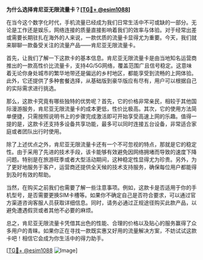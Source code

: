 **为什么选择肯尼亚无限流量卡？[[TG💪+ @esim1088](https://t.me/s/esim1088)]**

在当今这个数字化时代，手机流量已经成为我们日常生活中不可或缺的一部分。无论是工作还是娱乐，网络连接的质量直接影响着我们的效率与体验。对于经常出差或需要长期驻扎在海外的人来说，一款优质的流量卡显得尤为重要。今天，我们就来聊聊一款备受关注的流量产品——肯尼亚无限流量卡。

首先，让我们了解一下这款卡的基本信息。肯尼亚无限流量卡是由当地知名运营商推出的一款高性价比流量卡，支持4G/5G网络，覆盖范围广且信号稳定。这意味着无论你身处城市的繁华地带还是偏远的乡村地区，都能享受到流畅的上网体验。此外，它还提供了多种套餐选择，从基础版到豪华版应有尽有，用户可以根据自己的实际需求进行挑选。

那么，这款卡究竟有哪些独特的优势呢？首先，它的价格非常亲民，相较于其他国际漫游服务，肯尼亚无限流量卡的成本更低，性价比极高。其次，它的使用方法简单便捷，只需按照说明书上的步骤完成激活即可开始享受高速上网的乐趣。值得一提的是，这款卡还支持多设备共享功能，最多可以同时连接五台设备，非常适合家庭或者团队出行时使用。

除了上述优点之外，肯尼亚无限流量卡还有一个不可忽视的特点，那就是它的稳定性。由于采用了先进的技术手段，该卡能够有效避免因网络拥堵而导致的速度下降问题。特别是在旅游旺季或者大型活动期间，这种稳定性显得尤为珍贵。另外，为了更好地服务于客户，运营商还提供全天候的技术支持服务，确保每位用户都能得到及时有效的帮助。

当然，在购买之前我们也需要了解一些注意事项。例如，这款卡是否适用于你的手机型号，是否需要更换SIM卡槽等。如果你不确定自己是否符合要求，可以通过官方渠道咨询客服人员获取详细信息。同时，请务必通过正规途径购买此款产品，以避免遭遇假货或者其他不必要的麻烦。

总之，肯尼亚无限流量卡凭借其出色的性能、合理的价格以及贴心的服务赢得了众多用户的青睐。如果你正在寻找一款既实惠又好用的流量解决方案，不妨试试这款卡吧！相信它会成为你生活中的得力助手。

[[TG💪+ @esim1088](https://t.me/s/esim1088) ![Image](https://i.postimg.cc/4NQfJmqS/Snipaste-2025-05-13-00-14-12.png)]